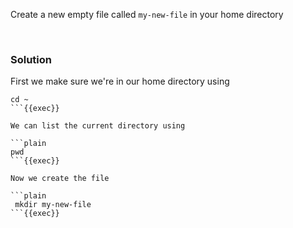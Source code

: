 
Create a new empty file called `my-new-file` in your home directory

<br>

### Solution
First we make sure we're in our home directory using

```plain
cd ~
```{{exec}}

We can list the current directory using

```plain
pwd
```{{exec}}

Now we create the file

```plain
 mkdir my-new-file
```{{exec}}
